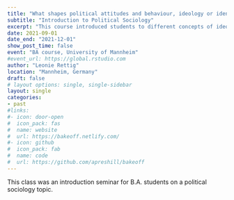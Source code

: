 ```yaml
---
title: "What shapes political attitudes and behaviour, ideology or identity?"
subtitle: "Introduction to Political Sociology"
excerpt: "This course introduced students to different concepts of ideology and identity, as well as how it interplays with political attitudes and behaviour."
date: 2021-09-01
date_end: "2021-12-01"
show_post_time: false
event: "BA course, University of Mannheim"
#event_url: https://global.rstudio.com
author: "Leonie Rettig"
location: "Mannheim, Germany"
draft: false
# layout options: single, single-sidebar
layout: single
categories:
- past
#links:
#- icon: door-open
#  icon_pack: fas
#  name: website
#  url: https://bakeoff.netlify.com/
#- icon: github
#  icon_pack: fab
#  name: code
#  url: https://github.com/apreshill/bakeoff
---
```


This class was an introduction seminar for B.A. students on a political sociology topic. 
